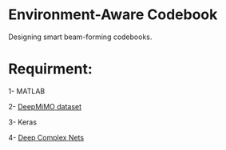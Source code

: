 # Environment-Aware Codebook
Designing smart beam-forming codebooks.

# Requirment:
1- MATLAB

2- [DeepMiMO dataset](http://www.deepmimo.net/?i=1)

3- Keras

4- [Deep Complex Nets](https://github.com/ChihebTrabelsi/deep_complex_networks)
